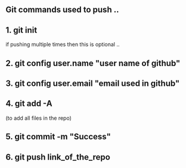 ## Git commands used to push ..


## 1. git init
if pushing multiple times then this is optional ..
## 2. git config user.name "user name of github"
## 3. git config user.email "email used in github"
## 4. git add -A 
(to add all files in the repo)
## 5. git commit -m "Success"
## 6. git push link_of_the_repo
  
